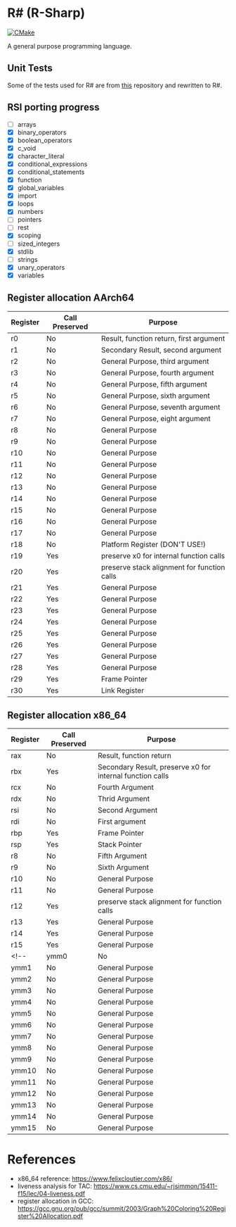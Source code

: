 # R# (R-Sharp)
[![CMake](https://github.com/Robotino04/R-Sharp/actions/workflows/cmake.yml/badge.svg)](https://github.com/Robotino04/R-Sharp/actions/workflows/cmake.yml)

A general purpose programming language.


## Unit Tests
Some of the tests used for R# are from [this](https://github.com/nlsandler/write_a_c_compiler) repository and rewritten to R#.

## RSI porting progress
- [ ] arrays
- [x] binary_operators
- [x] boolean_operators
- [x] c_void
- [x] character_literal
- [x] conditional_expressions
- [x] conditional_statements
- [x] function
- [x] global_variables
- [x] import
- [x] loops
- [x] numbers
- [ ] pointers
- [ ] rest
- [x] scoping
- [ ] sized_integers
- [x] stdlib
- [ ] strings
- [x] unary_operators
- [x] variables

## Register allocation AArch64

| Register | Call Preserved | Purpose |
|----------|----------------|---------|
| r0       | No             | Result, function return, first argument |
| r1       | No             | Secondary Result, second argument |
| r2       | No             | General Purpose, third argument |
| r3       | No             | General Purpose, fourth argument |
| r4       | No             | General Purpose, fifth argument |
| r5       | No             | General Purpose, sixth argument |
| r6       | No             | General Purpose, seventh argument |
| r7       | No             | General Purpose, eight argument |
| r8       | No             | General Purpose |
| r9       | No             | General Purpose |
| r10      | No             | General Purpose |
| r11      | No             | General Purpose |
| r12      | No             | General Purpose |
| r13      | No             | General Purpose |
| r14      | No             | General Purpose |
| r15      | No             | General Purpose |
| r16      | No             | General Purpose |
| r17      | No             | General Purpose |
| r18      | No             | Platform Register (DON'T USE!) |
| r19      | Yes            | preserve x0 for internal function calls |
| r20      | Yes            | preserve stack alignment for function calls |
| r21      | Yes            | General Purpose |
| r22      | Yes            | General Purpose |
| r23      | Yes            | General Purpose |
| r24      | Yes            | General Purpose |
| r25      | Yes            | General Purpose |
| r26      | Yes            | General Purpose |
| r27      | Yes            | General Purpose |
| r28      | Yes            | General Purpose |
| r29      | Yes            | Frame Pointer   |
| r30      | Yes            | Link Register   |



## Register allocation x86_64

| Register   | Call Preserved | Purpose |
|------------|----------------|---------|
| rax        | No             | Result, function return |
| rbx        | Yes            | Secondary Result, preserve x0 for internal function calls |
| rcx        | No             | Fourth Argument |
| rdx        | No             | Thrid Argument |
| rsi        | No             | Second Argument |
| rdi        | No             | First argument |
| rbp        | Yes            | Frame Pointer |
| rsp        | Yes            | Stack Pointer |
| r8         | No             | Fifth Argument |
| r9         | No             | Sixth Argument |
| r10        | No             | General Purpose |
| r11        | No             | General Purpose |
| r12        | Yes            | preserve stack alignment for function calls |
| r13        | Yes            | General Purpose |
| r14        | Yes            | General Purpose |
| r15        | Yes            | General Purpose |
<!-- | ymm0       | No             | General Purpose |
| ymm1       | No             | General Purpose |
| ymm2       | No             | General Purpose |
| ymm3       | No             | General Purpose |
| ymm4       | No             | General Purpose |
| ymm5       | No             | General Purpose |
| ymm6       | No             | General Purpose |
| ymm7       | No             | General Purpose |
| ymm8       | No             | General Purpose |
| ymm9       | No             | General Purpose |
| ymm10      | No             | General Purpose |
| ymm11      | No             | General Purpose |
| ymm12      | No             | General Purpose |
| ymm13      | No             | General Purpose |
| ymm14      | No             | General Purpose |
| ymm15      | No             | General Purpose | -->

# References
- x86_64 reference: <https://www.felixcloutier.com/x86/>
- liveness analysis for TAC: <https://www.cs.cmu.edu/~rjsimmon/15411-f15/lec/04-liveness.pdf>
- register allocation in GCC: <https://gcc.gnu.org/pub/gcc/summit/2003/Graph%20Coloring%20Register%20Allocation.pdf>
